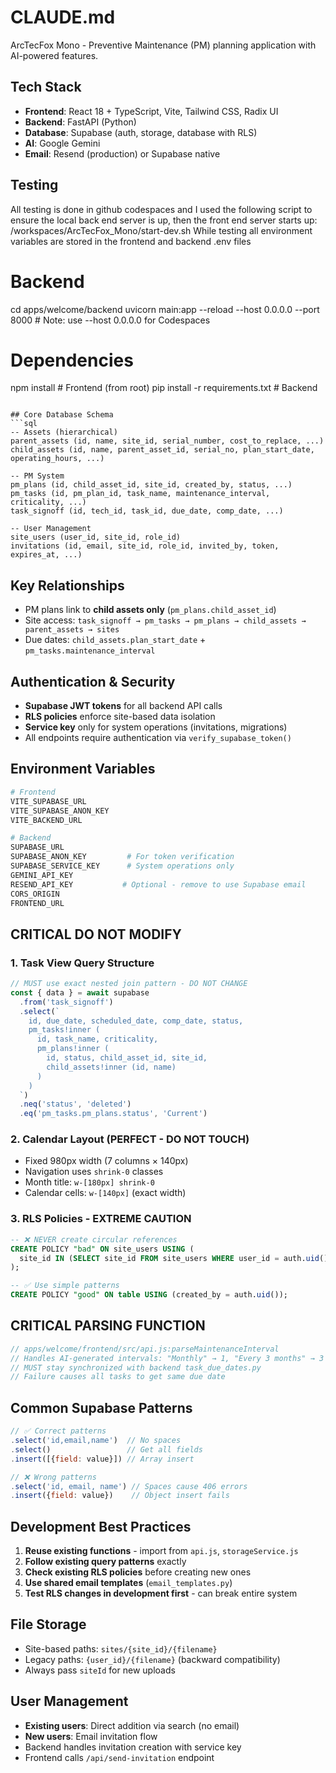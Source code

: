 # CLAUDE.md

ArcTecFox Mono - Preventive Maintenance (PM) planning application with AI-powered features.

## Tech Stack
- **Frontend**: React 18 + TypeScript, Vite, Tailwind CSS, Radix UI
- **Backend**: FastAPI (Python) 
- **Database**: Supabase (auth, storage, database with RLS)
- **AI**: Google Gemini
- **Email**: Resend (production) or Supabase native

## Testing
All testing is done in github codespaces and I used the following script to ensure the local back end server is up, then the front end server starts up:
/workspaces/ArcTecFox_Mono/start-dev.sh
While testing all environment variables are stored in the frontend and backend .env files


# Backend  
cd apps/welcome/backend
uvicorn main:app --reload --host 0.0.0.0 --port 8000  # Note: use --host 0.0.0.0 for Codespaces

# Dependencies
npm install               # Frontend (from root)
pip install -r requirements.txt  # Backend
```

## Core Database Schema
```sql
-- Assets (hierarchical)
parent_assets (id, name, site_id, serial_number, cost_to_replace, ...)
child_assets (id, name, parent_asset_id, serial_no, plan_start_date, operating_hours, ...)

-- PM System
pm_plans (id, child_asset_id, site_id, created_by, status, ...)
pm_tasks (id, pm_plan_id, task_name, maintenance_interval, criticality, ...)
task_signoff (id, tech_id, task_id, due_date, comp_date, ...)

-- User Management
site_users (user_id, site_id, role_id)
invitations (id, email, site_id, role_id, invited_by, token, expires_at, ...)
```

## Key Relationships
- PM plans link to **child assets only** (`pm_plans.child_asset_id`)
- Site access: `task_signoff → pm_tasks → pm_plans → child_assets → parent_assets → sites`
- Due dates: `child_assets.plan_start_date` + `pm_tasks.maintenance_interval`

## Authentication & Security
- **Supabase JWT tokens** for all backend API calls
- **RLS policies** enforce site-based data isolation
- **Service key** only for system operations (invitations, migrations)
- All endpoints require authentication via `verify_supabase_token()`

## Environment Variables
```bash
# Frontend
VITE_SUPABASE_URL
VITE_SUPABASE_ANON_KEY
VITE_BACKEND_URL

# Backend
SUPABASE_URL
SUPABASE_ANON_KEY         # For token verification
SUPABASE_SERVICE_KEY      # System operations only
GEMINI_API_KEY
RESEND_API_KEY           # Optional - remove to use Supabase email
CORS_ORIGIN
FRONTEND_URL
```

## CRITICAL DO NOT MODIFY

### 1. Task View Query Structure
```javascript
// MUST use exact nested join pattern - DO NOT CHANGE
const { data } = await supabase
  .from('task_signoff')
  .select(`
    id, due_date, scheduled_date, comp_date, status,
    pm_tasks!inner (
      id, task_name, criticality,
      pm_plans!inner (
        id, status, child_asset_id, site_id,
        child_assets!inner (id, name)
      )
    )
  `)
  .neq('status', 'deleted')
  .eq('pm_tasks.pm_plans.status', 'Current')
```

### 2. Calendar Layout (PERFECT - DO NOT TOUCH)
- Fixed 980px width (7 columns × 140px)
- Navigation uses `shrink-0` classes
- Month title: `w-[180px] shrink-0`
- Calendar cells: `w-[140px]` (exact width)

### 3. RLS Policies - EXTREME CAUTION
```sql
-- ❌ NEVER create circular references
CREATE POLICY "bad" ON site_users USING (
  site_id IN (SELECT site_id FROM site_users WHERE user_id = auth.uid()) -- CIRCULAR!
);

-- ✅ Use simple patterns
CREATE POLICY "good" ON table USING (created_by = auth.uid());
```

## CRITICAL PARSING FUNCTION
```javascript
// apps/welcome/frontend/src/api.js:parseMaintenanceInterval
// Handles AI-generated intervals: "Monthly" → 1, "Every 3 months" → 3
// MUST stay synchronized with backend task_due_dates.py
// Failure causes all tasks to get same due date
```

## Common Supabase Patterns
```javascript
// ✅ Correct patterns
.select('id,email,name')  // No spaces
.select()                 // Get all fields
.insert([{field: value}]) // Array insert

// ❌ Wrong patterns  
.select('id, email, name') // Spaces cause 406 errors
.insert({field: value})    // Object insert fails
```

## Development Best Practices
1. **Reuse existing functions** - import from `api.js`, `storageService.js`
2. **Follow existing query patterns** exactly
3. **Check existing RLS policies** before creating new ones
4. **Use shared email templates** (`email_templates.py`)
5. **Test RLS changes in development first** - can break entire system

## File Storage
- Site-based paths: `sites/{site_id}/{filename}`
- Legacy paths: `{user_id}/{filename}` (backward compatibility)
- Always pass `siteId` for new uploads

## User Management
- **Existing users**: Direct addition via search (no email)
- **New users**: Email invitation flow
- Backend handles invitation creation with service key
- Frontend calls `/api/send-invitation` endpoint